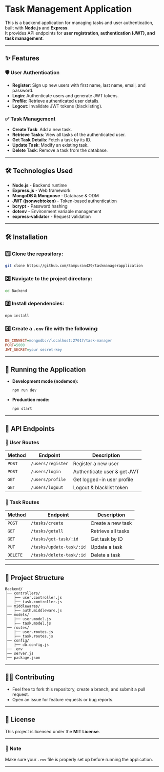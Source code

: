 # Task Management Application

This is a backend application for managing tasks and user authentication, built with **Node.js** and **Express**.  
It provides API endpoints for **user registration, authentication (JWT), and task management**.

---

## ✨ Features

### 🛡️ User Authentication
- **Register**: Sign up new users with first name, last name, email, and password.
- **Login**: Authenticate users and generate JWT tokens.
- **Profile**: Retrieve authenticated user details.
- **Logout**: Invalidate JWT tokens (blacklisting).

### ✅ Task Management
- **Create Task**: Add a new task.
- **Retrieve Tasks**: View all tasks of the authenticated user.
- **Get Task Details**: Fetch a task by its ID.
- **Update Task**: Modify an existing task.
- **Delete Task**: Remove a task from the database.

---

## 🛠️ Technologies Used
- **Node.js** - Backend runtime
- **Express.js** - Web framework
- **MongoDB & Mongoose** - Database & ODM
- **JWT (jsonwebtoken)** - Token-based authentication
- **bcrypt** - Password hashing
- **dotenv** - Environment variable management
- **express-validator** - Request validation

---

## 🛠️ Installation

### 1️⃣ Clone the repository:
```sh
git clone https://github.com/Sampuran429/taskmanagerapplication
```

### 2️⃣ Navigate to the project directory:
```sh
cd Backend
```

### 3️⃣ Install dependencies:
```sh
npm install
```

### 4️⃣ Create a `.env` file with the following:
```ini
DB_CONNECT=mongodb://localhost:27017/task-manager
PORT=5000
JWT_SECRET=your secret-key
```

---

## 🚀 Running the Application

- **Development mode (nodemon):**
  ```sh
  npm run dev
  ```
- **Production mode:**
  ```sh
  npm start
  ```

---

## 🔗 API Endpoints

### **👤 User Routes**
| Method | Endpoint           | Description |
|--------|--------------------|-------------|
| `POST` | `/users/register`  | Register a new user |
| `POST` | `/users/login`     | Authenticate user & get JWT |
| `GET`  | `/users/profile`   | Get logged-in user profile |
| `GET`  | `/users/logout`    | Logout & blacklist token |

### **📝 Task Routes**
| Method | Endpoint                 | Description |
|--------|--------------------------|-------------|
| `POST` | `/tasks/create`          | Create a new task |
| `GET`  | `/tasks/getall`          | Retrieve all tasks |
| `GET`  | `/tasks/get-task/:id`    | Get task by ID |
| `PUT`  | `/tasks/update-task/:id` | Update a task |
| `DELETE` | `/tasks/delete-task/:id` | Delete a task |

---

## 💒 Project Structure

```
Backend/
│── controllers/
│   ├── user.controller.js
│   ├── task.controller.js
│── middlewares/
│   ├── auth.middleware.js
│── models/
│   ├── user.model.js
│   ├── task.model.js
│── routes/
│   ├── user.routes.js
│   ├── task.routes.js
│── config/
│   ├── db.config.js
│── .env
│── server.js
│── package.json
```

---

## 👨‍💻 Contributing
- Feel free to fork this repository, create a branch, and submit a pull request.  
- Open an issue for feature requests or bug reports.

---

## 🐝 License
This project is licensed under the **MIT License**.

---

### 📢 **Note**
Make sure your `.env` file is properly set up before running the application.

---



